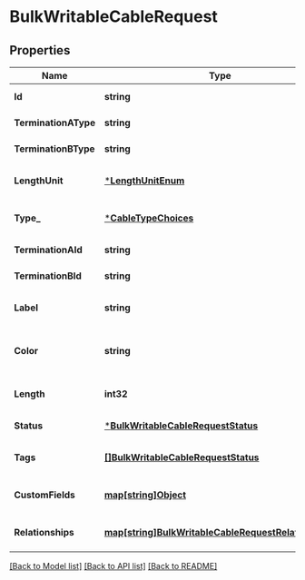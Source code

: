 # BulkWritableCableRequest

## Properties
Name | Type | Description | Notes
------------ | ------------- | ------------- | -------------
**Id** | **string** |  | [default to null]
**TerminationAType** | **string** |  | [default to null]
**TerminationBType** | **string** |  | [default to null]
**LengthUnit** | [***LengthUnitEnum**](LengthUnitEnum.md) |  | [optional] [default to null]
**Type_** | [***CableTypeChoices**](CableTypeChoices.md) |  | [optional] [default to null]
**TerminationAId** | **string** |  | [default to null]
**TerminationBId** | **string** |  | [default to null]
**Label** | **string** |  | [optional] [default to null]
**Color** | **string** | RGB color in hexadecimal (e.g. 00ff00) | [optional] [default to null]
**Length** | **int32** |  | [optional] [default to null]
**Status** | [***BulkWritableCableRequestStatus**](BulkWritableCableRequest_status.md) |  | [default to null]
**Tags** | [**[]BulkWritableCableRequestStatus**](BulkWritableCableRequest_status.md) |  | [optional] [default to null]
**CustomFields** | [**map[string]Object**](.md) |  | [optional] [default to null]
**Relationships** | [**map[string]BulkWritableCableRequestRelationships**](BulkWritableCableRequest_relationships.md) |  | [optional] [default to null]

[[Back to Model list]](../README.md#documentation-for-models) [[Back to API list]](../README.md#documentation-for-api-endpoints) [[Back to README]](../README.md)

